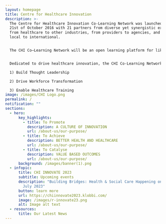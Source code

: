 ```yaml
---
layout: homepage
title: Centre for Healthcare Innovation
description: >-
  The Centre for Healthcare Innovation Co-Learning Network was launched on the
  21st of October 2016 with 21 partners from diverse yet synergistic expertise,
  from healthcare to other industries, from providers to agencies, and from
  local to international.


  The CHI Co–Learning Network will be an open learning platform for like-minded practitioners and enablers to co-learn and co-create innovative solutions to meet current and future healthcare challenges, while delivering value to patients and populations. 


  Dedicated to drive healthcare innovation, the CHI Co-Learning Network has three strategic thrusts

  1) Build Thought Leadership 

  2) Drive Workforce Transformation 

  3) Enable Healthcare Training
image: /images/CHI Logo.png
permalink: /
notification: ""
sections:
  - hero:
      key_highlights:
        - title: To Promote
          description: A CULTURE OF INNOVATION
          url: /about-us/our-purpose/
        - title: To Achieve
          description: BETTER HEALTH AND HEALTHCARE
          url: /about-us/our-purpose/
        - title: To Catalyse
          description: VALUE BASED OUTCOMES
          url: /about-us/our-purpose/
      background: /images/banner(1).png
  - infopic:
      title: CHI INNOVATE 2023
      subtitle: Upcoming events
      description: "Building Bridges: Health & Social Care Happening on Friday, 28th
        July 2023"
      button: learn more
      url: https://chiinnovate2023.klobbi.com/
      image: /images/r-innovate23.png
      alt: Image alt text
  - resources:
      title: Our Latest News
---
```

